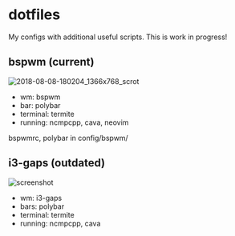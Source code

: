 # dotfiles

My configs with additional useful scripts. This is work in progress!

## bspwm (current)
![2018-08-08-180204_1366x768_scrot](https://user-images.githubusercontent.com/32803930/43865378-133151d2-9b80-11e8-9e0c-8c244c83733a.png)

- wm: bspwm
- bar: polybar  
- terminal: termite 
- running: ncmpcpp, cava, neovim

bspwmrc, polybar in config/bspwm/

## i3-gaps (outdated)
![screenshot](https://user-images.githubusercontent.com/32803930/43666517-d8d060e2-9791-11e8-9e5e-279d4f6e6944.png)

 - wm: i3-gaps
 - bars: polybar 
 - terminal: termite 
 - running: ncmpcpp, cava 
 


